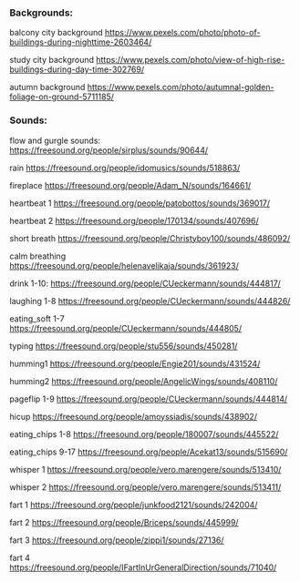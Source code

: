 ### Backgrounds:

balcony city background https://www.pexels.com/photo/photo-of-buildings-during-nighttime-2603464/

study city background https://www.pexels.com/photo/view-of-high-rise-buildings-during-day-time-302769/

autumn background https://www.pexels.com/photo/autumnal-golden-foliage-on-ground-5711185/

### Sounds:

flow and gurgle sounds: https://freesound.org/people/sirplus/sounds/90644/

rain https://freesound.org/people/idomusics/sounds/518863/

fireplace https://freesound.org/people/Adam_N/sounds/164661/

heartbeat 1 https://freesound.org/people/patobottos/sounds/369017/

heartbeat 2 https://freesound.org/people/170134/sounds/407696/

short breath https://freesound.org/people/Christyboy100/sounds/486092/

calm breathing https://freesound.org/people/helenavelikaja/sounds/361923/

drink 1-10: https://freesound.org/people/CUeckermann/sounds/444817/

laughing 1-8 https://freesound.org/people/CUeckermann/sounds/444826/

eating_soft 1-7 https://freesound.org/people/CUeckermann/sounds/444805/

typing https://freesound.org/people/stu556/sounds/450281/

humming1 https://freesound.org/people/Engie201/sounds/431524/

humming2 https://freesound.org/people/AngelicWings/sounds/408110/

pageflip 1-9 https://freesound.org/people/CUeckermann/sounds/444814/

hicup https://freesound.org/people/amoyssiadis/sounds/438902/

eating_chips 1-8 https://freesound.org/people/180007/sounds/445522/

eating_chips 9-17 https://freesound.org/people/Acekat13/sounds/515690/

whisper 1 https://freesound.org/people/vero.marengere/sounds/513410/

whisper 2 https://freesound.org/people/vero.marengere/sounds/513411/

fart 1 https://freesound.org/people/junkfood2121/sounds/242004/

fart 2 https://freesound.org/people/Briceps/sounds/445999/

fart 3 https://freesound.org/people/zippi1/sounds/27136/

fart 4 https://freesound.org/people/IFartInUrGeneralDirection/sounds/71040/